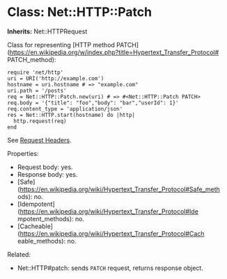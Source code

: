 # Class: Net::HTTP::Patch
**Inherits:** Net::HTTPRequest
    

Class for representing [HTTP method
PATCH](https://en.wikipedia.org/w/index.php?title=Hypertext_Transfer_Protocol#
PATCH_method):

    require 'net/http'
    uri = URI('http://example.com')
    hostname = uri.hostname # => "example.com"
    uri.path = '/posts'
    req = Net::HTTP::Patch.new(uri) # => #<Net::HTTP::Patch PATCH>
    req.body = '{"title": "foo","body": "bar","userId": 1}'
    req.content_type = 'application/json'
    res = Net::HTTP.start(hostname) do |http|
      http.request(req)
    end

See [Request Headers](rdoc-ref:Net::HTTPRequest@Request+Headers).

Properties:

*   Request body: yes.
*   Response body: yes.
*   [Safe](https://en.wikipedia.org/wiki/Hypertext_Transfer_Protocol#Safe_meth
    ods): no.
*   [Idempotent](https://en.wikipedia.org/wiki/Hypertext_Transfer_Protocol#Ide
    mpotent_methods): no.
*   [Cacheable](https://en.wikipedia.org/wiki/Hypertext_Transfer_Protocol#Cach
    eable_methods): no.

Related:

*   Net::HTTP#patch: sends `PATCH` request, returns response object.



